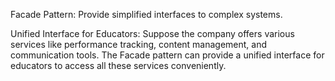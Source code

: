 Facade Pattern: Provide simplified interfaces to complex systems.

Unified Interface for Educators: Suppose the company offers various services like performance tracking, content management, and communication tools. The Facade pattern can provide a unified interface for educators to access all these services conveniently.